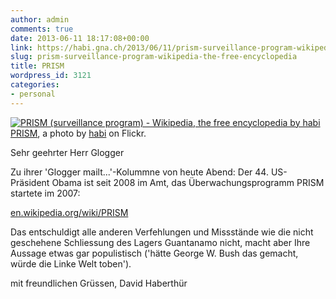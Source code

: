 ```yaml
---
author: admin
comments: true
date: 2013-06-11 18:17:08+00:00
link: https://habi.gna.ch/2013/06/11/prism-surveillance-program-wikipedia-the-free-encyclopedia/
slug: prism-surveillance-program-wikipedia-the-free-encyclopedia
title: PRISM
wordpress_id: 3121
categories:
- personal
---
```


[![PRISM (surveillance program) - Wikipedia, the free encyclopedia by habi](http://farm8.staticflickr.com/7428/9018667836_60a9bebd72.jpg)](https://www.flickr.com/photos/habi/9018667836/)  
[PRISM](https://www.flickr.com/photos/habi/9018667836/), a photo by [habi](https://www.flickr.com/photos/habi/) on Flickr.

  


Sehr geehrter Herr Glogger  

  

Zu ihrer 'Glogger mailt...'-Kolummne von heute Abend: Der 44. US-Präsident Obama ist seit 2008 im Amt, das Überwachungsprogramm PRISM startete im 2007:  

[en.wikipedia.org/wiki/PRISM](https://en.wikipedia.org/wiki/PRISM_%28surveillance_program%29)  

  

Das entschuldigt alle anderen Verfehlungen und Missstände wie die nicht geschehene Schliessung des Lagers Guantanamo nicht, macht aber Ihre Aussage etwas gar populistisch ('hätte George W. Bush das gemacht, würde die Linke Welt toben').  

  

mit freundlichen Grüssen, David Haberthür
